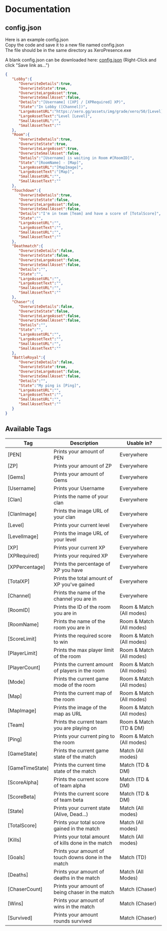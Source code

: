 # Documentation

## config.json
Here is an example config.json  
Copy the code and save it to a new file named config.json  
The file should be in the same directory as XeroPresence.exe    

A blank config.json can be downloaded here:
[config.json](https://raw.githubusercontent.com/Dekirai/XeroPresence/main/config.json) (Right-Click and click "Save link as...")
```json
{
   "Lobby":{
      "OverwriteDetails":true,
      "OverwriteState":true,
      "OverwriteLargeAsset":true,
      "OverwriteSmallAsset":false,
      "Details":"[Username] ([XP] / [XPRequired] XP)",
      "State":"In Lobby ([Channel])",
      "LargeAssetURL":"https://xero.gg/assets/img/grade/xero/50/[Level].png",
      "LargeAssetText":"Level [Level]",
      "SmallAssetURL":"",
      "SmallAssetText":""
   },
   "Room":{
      "OverwriteDetails":true,
      "OverwriteState":true,
      "OverwriteLargeAsset":true,
      "OverwriteSmallAsset":false,
      "Details":"[Username] is waiting in Room #[RoomID]",
      "State":"[RoomName] - [Map]",
      "LargeAssetURL":"[MapImage]",
      "LargeAssetText":"[Map]",
      "SmallAssetURL":"",
      "SmallAssetText":""
   },
   "Touchdown":{
      "OverwriteDetails":true,
      "OverwriteState":false,
      "OverwriteLargeAsset":false,
      "OverwriteSmallAsset":false,
      "Details":"I'm in team [Team] and have a score of [TotalScore]",
      "State":"",
      "LargeAssetURL":"",
      "LargeAssetText":"",
      "SmallAssetURL":"",
      "SmallAssetText":""
   },
   "Deathmatch":{
      "OverwriteDetails":false,
      "OverwriteState":false,
      "OverwriteLargeAsset":false,
      "OverwriteSmallAsset":false,
      "Details":"",
      "State":"",
      "LargeAssetURL":"",
      "LargeAssetText":"",
      "SmallAssetURL":"",
      "SmallAssetText":""
   },
   "Chaser":{
      "OverwriteDetails":false,
      "OverwriteState":false,
      "OverwriteLargeAsset":false,
      "OverwriteSmallAsset":false,
      "Details":"",
      "State":"",
      "LargeAssetURL":"",
      "LargeAssetText":"",
      "SmallAssetURL":"",
      "SmallAssetText":""
   },
   "BattleRoyal":{
      "OverwriteDetails":false,
      "OverwriteState":true,
      "OverwriteLargeAsset":false,
      "OverwriteSmallAsset":false,
      "Details":"",
      "State":"My ping is [Ping]",
      "LargeAssetURL":"",
      "LargeAssetText":"",
      "SmallAssetURL":"",
      "SmallAssetText":""
   }
}
```
## Available Tags

| Tag | Description | Usable in? |
| ------------- | ------------- | ------------- |
| [PEN] | Prints your amount of PEN | Everywhere | 
| [ZP] | Prints your amount of ZP | Everywhere | 
| [Gems] | Prints your amount of Gems | Everywhere | 
| [Username] | Prints your Username | Everywhere | 
| [Clan] | Prints the name of your clan | Everywhere | 
| [ClanImage] | Prints the image URL of your clan | Everywhere | 
| [Level] | Prints your current level | Everywhere | 
| [LevelImage] | Prints the image URL of your level | Everywhere | 
| [XP] | Prints your current XP | Everywhere | 
| [XPRequired] | Prints your required XP | Everywhere | 
| [XPPercentage] | Prints the percentage of XP you have | Everywhere | 
| [TotalXP] | Prints the total amount of XP you've gained | Everywhere | 
| [Channel] | Prints the name of the channel you are in | Everywhere | 
| [RoomID] | Prints the ID of the room you are in | Room & Match (All modes) |
| [RoomName] | Prints the name of the room you are in | Room & Match (All modes) |
| [ScoreLimit] | Prints the required score to win | Room & Match (All modes) |
| [PlayerLimit] | Prints the max player limit of the room | Room & Match (All modes) |
| [PlayerCount] | Prints the current amount of players in the room | Room & Match (All modes) |
| [Mode] | Prints the current game mode of the room | Room & Match (All modes) |
| [Map] | Prints the current map of the room | Room & Match (All modes) |
| [MapImage] | Prints the image of the map as URL | Room & Match (All modes) |
| [Team] | Prints the current team you are playing on | Room & Match (TD & DM) |
| [Ping] | Prints your current ping to the room | Room & Match (All modes) |
| [GameState] | Prints the current game state of the match | Match (All modes) |
| [GameTimeState] | Prints the current time state of the match | Match (TD & DM) |
| [ScoreAlpha] | Prints the current score of team alpha | Match (TD & DM) |
| [ScoreBeta] | Prints the current score of team beta | Match (TD & DM) |
| [State] | Prints your current state (Alive, Dead...) | Match (All modes) | 
| [TotalScore] | Prints your total score gained in the match | Match (All modes) | 
| [Kills] | Prints your total amount of kills done in the match | Match (All modes) |
| [Goals] | Prints your amount of touch downs done in the match | Match (TD) |
| [Deaths] | Prints your amount of deaths in the match | Match (All Modes) |
| [ChaserCount] | Prints your amount of being chaser in the match | Match (Chaser) |
| [Wins] | Prints your amount of wins in the match | Match (Chaser) |
| [Survived] | Prints your amount rounds survived | Match (Chaser) |
